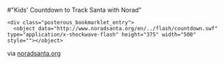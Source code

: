 #"Kids' Countdown to Track Santa with Norad"


    <div class="posterous_bookmarklet_entry">
      <object data="http://www.noradsanta.org/en/../flash/countdown.swf" type="application/x-shockwave-flash" height="375" width="500" style=""></object>

<div class="posterous_quote_citation">via <a href="http://www.noradsanta.org/en/countdown.html">noradsanta.org</a></div>
    <p></p></div>
  